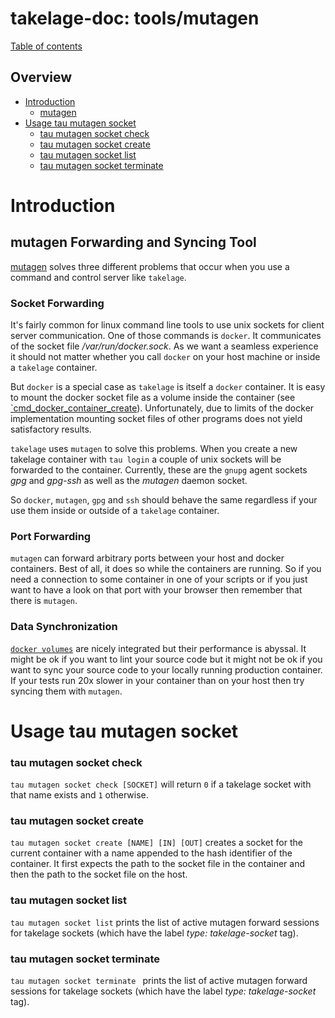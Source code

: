 # takelage-doc: tools/mutagen

[Table of contents](../../README.md)

## Overview 

- [Introduction](#introduction)
  - [mutagen](#mutagen)
- [Usage tau mutagen socket](#socket)
  - [tau mutagen socket check](#socketcheck)
  - [tau mutagen socket create](#socketcreate)
  - [tau mutagen socket list](#socketlist)
  - [tau mutagen socket terminate](#socketterminate)

<a name="introduction"/>

# Introduction

<a name="mutagen"/>

## mutagen Forwarding and Syncing Tool

[mutagen](https://mutagen.io/) solves three different problems
that occur when you use a command and control server like `takelage`.

### Socket Forwarding

It's fairly common for linux command line tools 
to use unix sockets for client server communication.
One of those commands is `docker`. 
It communicates of the socket file _/var/run/docker.sock_.
As we want a seamless experience it should not matter
whether you call `docker` on your host machine or
inside a `takelage` container.

But `docker` is a special case as `takelage` is itself
a `docker` container. It is easy to mount 
the docker socket file as a volume inside the 
container (see 
[`cmd_docker_container_create](https://github.com/takelwerk/takelage-cli/blob/main/lib/takelage/default.yml)).
Unfortunately, due to limits of the docker
implementation mounting socket files of other
programs does not yield satisfactory results.

`takelage` uses `mutagen` to solve this problems.
When you create a new takelage container with
`tau login` a couple of unix sockets 
will be forwarded to the container.
Currently, these are the `gnupg` agent sockets
_gpg_ and _gpg-ssh_ as well as the _mutagen_ daemon socket.

So `docker`, `mutagen`, `gpg` and `ssh` should behave
the same regardless if your use them inside or outside
of a `takelage` container.

### Port Forwarding

`mutagen` can forward arbitrary ports between
your host and docker containers.
Best of all, it does so while the containers are running.
So if you need a connection to some container in
one of your scripts or if you just want to have a look
on that port with your browser 
then remember that there is `mutagen`.

### Data Synchronization

[`docker volumes`](https://docs.docker.com/storage/volumes/)
are nicely integrated but their performance is abyssal.
It might be ok if you want to lint your source code 
but it might not be ok if you want to sync your source code 
to your locally running production container.
If your tests run 20x slower in your container than on
your host then try syncing them with `mutagen`.


<a name="socket"/>

# Usage tau mutagen socket

<a name="socketcheck"/>

### tau mutagen socket check

`tau mutagen socket check [SOCKET]`
will return `0` if a takelage socket
with that name exists and `1` otherwise.

<a name="socketcreate"/>

### tau mutagen socket create

`tau mutagen socket create [NAME] [IN] [OUT]`
creates a socket for the current container
with a name appended to the hash identifier
of the container. 
It first expects the path to the socket file in the container 
and then the path to the socket file on the host.

<a name="socketlist"/>

### tau mutagen socket list

`tau mutagen socket list` 
prints the list of active mutagen forward sessions 
for takelage sockets (which have the label
_type: takelage-socket_ tag).

<a name="socketterminate"/>

### tau mutagen socket terminate

`tau mutagen socket terminate `
prints the list of active mutagen forward sessions
for takelage sockets (which have the label
_type: takelage-socket_ tag).

